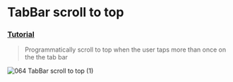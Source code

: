  # TabBar scroll to top
 ### [Tutorial](https://designcode.io/swiftui-handbook-tabbar-scroll-to-top)
> Programmatically scroll to top when the user taps more than once on the the tab bar

![064  TabBar scroll to top (1)](https://github.com/mrgsdev/DesignCode/assets/157994617/bf52be3a-a647-4697-8029-9298b6a3d949)
 